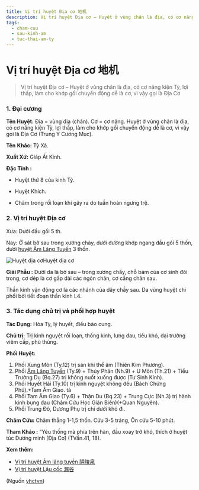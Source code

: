 ```yaml
---
title: Vị trí huyệt Địa cơ 地机
description: Vị trí huyệt Địa cơ – Huyệt ở vùng chân là địa, có cơ năng kiện Tỳ, lợi thấp, làm cho khớp gối chuyển động dễ là cơ, vì vậy gọi là Địa Cơ 
tags:
  - cham-cuu
  - sau-kinh-am
  - tuc-thai-am-ty
---
```


# Vị trí huyệt Địa cơ 地机 

> Vị trí huyệt Địa cơ – Huyệt ở vùng chân là địa, có cơ năng kiện Tỳ, lợi thấp, làm cho khớp gối chuyển động dễ là cơ, vì vậy gọi là Địa Cơ 

### 1. Đại cương

**Tên Huyệt:** Địa = vùng địa (chân). Cơ = cơ năng. Huyệt ở vùng chân là địa, có cơ năng kiện Tỳ, lợi thấp, làm cho khớp gối chuyển động dễ là cơ, vì vậy gọi là Địa Cơ (Trung Y Cương Mục).

**Tên** **Khác:** Tỳ Xá.

**Xuất Xứ:** Giáp Ất Kinh.

**Đặc Tính :**

+ Huyệt thứ 8 của kinh Tỳ.

+ Huyệt Khích.

+ Châm trong rối loạn khí gây ra do tuần hoàn ngưng trệ.

### 2. Vị trí huyệt Địa cơ

Xưa: Dưới đầu gối 5 th.

Nay: Ở sát bờ sau trong xương chày, dưới đường khớp ngang đầu gối 5 thốn, dưới [huyệt Âm Lăng Tuyền](/yhctvn/vi-tri-huyet-am-lang-tuyen-%e9%98%b4%e9%99%b5%e6%b3%89/) 3 thốn.

![Huyệt địa cơ](/imgs/yhctvn/huyet-dia-co.jpg)Huyệt địa cơ

**Giải Phẫu :** Dưới da là bờ sau – trong xương chầy, chỗ bám của cơ sinh đôi trong, cơ dép là cơ gấp dài các ngón chân, cơ cẳng chân sau.

Thần kinh vận động cơ là các nhánh của dây chầy sau. Da vùng huyệt chi phối bởi tiết đoạn thần kinh L4.

### 3. Tác dụng chủ trị và phối hợp huyệt

**Tác Dụng:** Hòa Tỳ, lý huyết, điều bào cung.

**Chủ trị:** Trị kinh nguyệt rối loạn, thống kinh, lưng đau, tiểu khó, đại trường viêm cấp, phù thũng.

**Phối Huyệt:**

1. Phối Xung Môn (Ty.12) trị sán khí thể âm (Thiên Kim Phương).
2. Phối [Âm Lăng Tuyền](/yhctvn/vi-tri-huyet-am-lang-tuyen-%e9%98%b4%e9%99%b5%e6%b3%89/) (Ty.9) + Thủy Phân (Nh.9) + U Môn (Th.21) + Tiểu Trường Du (Bq.27) trị không nuốt xuống được (Tư Sinh Kinh).
3. Phối Huyết Hải (Ty.10) trị kinh nguyệt không đều (Bách Chứng Phú).+Tam Âm Giao. tả
4. Phối Tam Âm Giao (Ty.6) + Thận Du (Bq.23) + Trung Cực (Nh.3) trị hành kinh bụng đau (Châm Cứu Học Giản Biên)(+Quan Nguyên).
5. Phối Trung Đô, Dương Phụ trị chi dưới khó đi.

**Châm Cứu:** Châm thẳng 1-1,5 thốn. Cứu 3-5 tráng, Ôn cứu 5-10 phút.

**Tham Khảo :** “Yêu thống mà phía trên hàn, đầu xoay trở khó, thích ở huyệt túc Dương minh [Địa Cơ] (TVấn.41, 18).

**Xem thêm:**

* [Vị trí huyệt Âm lăng tuyền 阴陵泉](/yhctvn/vi-tri-huyet-am-lang-tuyen-%e9%98%b4%e9%99%b5%e6%b3%89/)
* [Vị trí huyệt Lậu cốc 漏谷](/yhctvn/vi-tri-huyet-lau-coc-%e6%bc%8f%e8%b0%b7/)

(Nguồn <a href="https://yhctvn.com/vi-tri-huyet-dia-co-地机/" target="_blank">yhctvn</a>)
